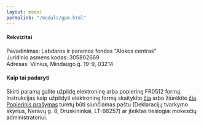 ```yaml
---
layout: modal
permalink: "/modals/gpm.html"
---
```


<h4>Rekvizitai</h4>

Pavadinimas: Labdaros ir paramos fondas "Alokos centras" \
Juridinio asmens kodas: 305802669 \
Adresas: Vilnius, Mindaugo g. 19-9, 03214

<h4>Kaip tai padaryti</h4>

Skirti paramą galite užpildę elektroninę arba popierinę FR0512 formą. Instrukcijas kaip užpildyti elektroninę formą skaitykite <a href="https://deklaravimas.vmi.lt/PopupPages/HelpPage.aspx?langext=e393a109-763a-4a4a-a79c-86d48590b71f&wp=wp1918383975&item=141f9931-a368-4b47-8a30-b6b5a074e40d" target="blank">čia</a> arba žiūrėkite <a href="https://youtu.be/7BCPmiMytek" target="blank">čia</a>. <a href="https://ppi.lt/uploads/fr0512_4_.pdf">Popierinis prašymas</a> turėtų būti siunčiamas paštu (Deklaracijų tvarkymo skyrius, Neravų g. 8, Druskininkai, LT-66257) ar įteiktas tiesiogiai mokesčių administratoriui.